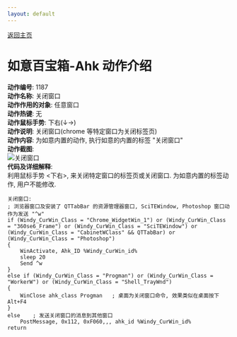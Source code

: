 ```yaml
---
layout: default
---
```


[返回主页](http://wyagd001.github.io/RuYi-Ahk)

# [](#header-2) 如意百宝箱-Ahk 动作介绍

**动作编号**: 1187  
**动作名称**: 关闭窗口  
**动作作用的对象**: 任意窗口  
**动作热键**: 无  
**动作鼠标手势**: 下右(↓→)  
**动作说明**: 关闭窗口(chrome 等特定窗口为关闭标签页)  
**动作内容**: 为如意内置的动作, 执行如意的内置的标签 "关闭窗口"  
**动作截图**:  
  ![关闭窗口](/img1/1187.jpg)  
**代码及详细解释**:  
利用鼠标手势 <下右>, 来关闭特定窗口的标签页或关闭窗口. 为如意内置的标签动作, 用户不能修改.  

```Ahk
关闭窗口:
; 浏览器窗口及安装了 QTTabBar 的资源管理器窗口, SciTEWindow, Photoshop 窗口动作为发送 "^w"
if (Windy_CurWin_Class = "Chrome_WidgetWin_1") or (Windy_CurWin_Class = "360se6_Frame") or (Windy_CurWin_Class = "SciTEWindow") or (Windy_CurWin_Class = "CabinetWClass" && QTTabBar) or (Windy_CurWin_Class = "Photoshop")
{
	WinActivate, Ahk_ID %Windy_CurWin_id%
	sleep 20
	Send ^w
}
else if (Windy_CurWin_Class = "Progman") or (Windy_CurWin_Class = "WorkerW") or (Windy_CurWin_Class = "Shell_TrayWnd")
{
	WinClose ahk_class Progman   ; 桌面为关闭窗口命令, 效果类似在桌面按下 Alt+F4 
}
else    ; 发送关闭窗口的消息到其他窗口
	PostMessage, 0x112, 0xF060,,, ahk_id %Windy_CurWin_id%
return
```